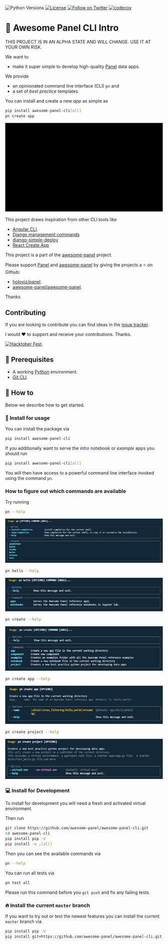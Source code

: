![Python Versions](https://img.shields.io/badge/3.7%20%7C%203.8%20%7C%203.9%20%7C%203.10-blue) [![License](https://img.shields.io/badge/License-MIT%202.0-blue.svg)](https://opensource.org/licenses/Apache-2.0) [![Follow on Twitter](https://img.shields.io/twitter/follow/MarcSkovMadsen.svg?style=social)](https://twitter.com/MarcSkovMadsen)
[![codecov](https://codecov.io/gh/awesome-panel/awesome-panel-cli/branch/main/graph/badge.svg?token=MXANQHSUUV)](https://codecov.io/gh/awesome-panel/awesome-panel-cli)

# 🚪 Awesome Panel CLI Intro

THIS PROJECT IS IN AN ALPHA STATE AND WILL CHANGE. USE IT AT YOUR OWN RISK.

We want to

- make it super simple to develop high-quality [Panel](https://awesome-panel.org) data apps.

We provide

- an opinionated command line interface (CLI) `pn` and
- a set of *best practice* templates

You can install and create a new *app* as simple as

```bash
pip install awesome-panel-cli[all]
pn create app
```

![Awesome Panel CLI Intro](https://github.com/awesome-panel/awesome-panel-cli/blob/main/assets/videos/awesome-panel-cli-intro-small.gif?raw=true)

This project draws inspiration from other CLI tools like

- [Angular CLI](https://angular.io/cli).
- [Django management commands](https://www.djangoproject.com/)
- [django-simple-deploy](https://github.com/ehmatthes/django-simple-deploy)
- [React Create App](https://reactjs.org/docs/create-a-new-react-app.html)

This project is a part of the [awesome-panel](https://awesome-panel.org) project. 

Please support [Panel](https://panel.holoviz.org) and
[awesome-panel](https://awesome-panel.org) by giving the projects a ⭐ on Github:

- [holoviz/panel](https://github.com/holoviz/panel).
- [awesome-panel/awesome-panel](https://github.com/awesome-panel/awesome-panel).

Thanks

## Contributing

If you are looking to contribute you can find ideas in the [issue tracker](https://github.com/awesome-panel/awesome-panel-cli/issues).

I would ❤️ to support and receive your contributions. Thanks.

[![Hacktober Fest](https://github.blog/wp-content/uploads/2022/10/hacktoberfestbanner.jpeg?fit=1200%2C630)](https://github.com/awesome-panel/awesome-panel-cli/issues).

## 🧳 Prerequisites

- A working [Python](https://www.python.org/downloads/) environment.
- [Git CLI](https://git-scm.com/book/en/v2/Getting-Started-Installing-Git).

## 📙 How to

Below we describe how to get started.

### 🚀 Install for usage

You can install the package via

```bash
pip install awesome-panel-cli
```

If you additionally want to serve the *intro* notebook or *example* apps you should run

```bash
pip install awesome-panel-cli[all]
```

You will then have access to a powerful command line interface invoked using the command `pn`.

### How to figure out which commands are available

Try running

```bash
pn --help
```

![pn help](https://github.com/awesome-panel/awesome-panel-cli/blob/main/assets/images/pn-help.png?raw=true)

```bash
pn hello --help
```

![pn --help](https://github.com/awesome-panel/awesome-panel-cli/blob/main/assets/images/pn-hello-help.png?raw=true)

```bash
pn create --help
```

![pn create --help](https://github.com/awesome-panel/awesome-panel-cli/blob/main/assets/images/pn-create-help.png?raw=true)

```bash
pn create app --help
```

![pn create app --help](https://github.com/awesome-panel/awesome-panel-cli/blob/main/assets/images/pn-create-app-help.png?raw=true)

```bash
pn create project --help
```

![pn create project --help](https://github.com/awesome-panel/awesome-panel-cli/blob/main/assets/images/pn-create-project-help.png?raw=true)

### 💻 Install for Development

To install for development you will need a fresh and activated virtual environment.

Then run

```bash
git clone https://github.com/awesome-panel/awesome-panel-cli.git
cd awesome-panel-cli
pip install pip -U
pip install -e .[all]
```

Then you can see the available commands via

```bash
pn --help
```

You can run all tests via

```bash
pn test all
```

Please run this command before you `git push` and fix any failing tests.

### 🔥 Install the current `master` branch

If you want to try out or test the newest features you can install the current `master` branch via

```bash
pip install pip -U
pip install git+https://github.com/awesome-panel/awesome-panel-cli.git
```
